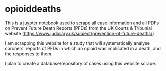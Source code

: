 # opioiddeaths

This is a juypter notebook used to scrape all case information and all PDFs on Prevent Future Death Reports (PFDs) from the UK Courts & Tribunial website (https://www.judiciary.uk/subject/prevention-of-future-deaths/)

I am scrapping this website for a study that will systematically analyse coroners’ reports of PFDs in which an opioid was implicated in a death, and the responses to them. 

I plan to create a database/repository of cases using this website scrape. 
